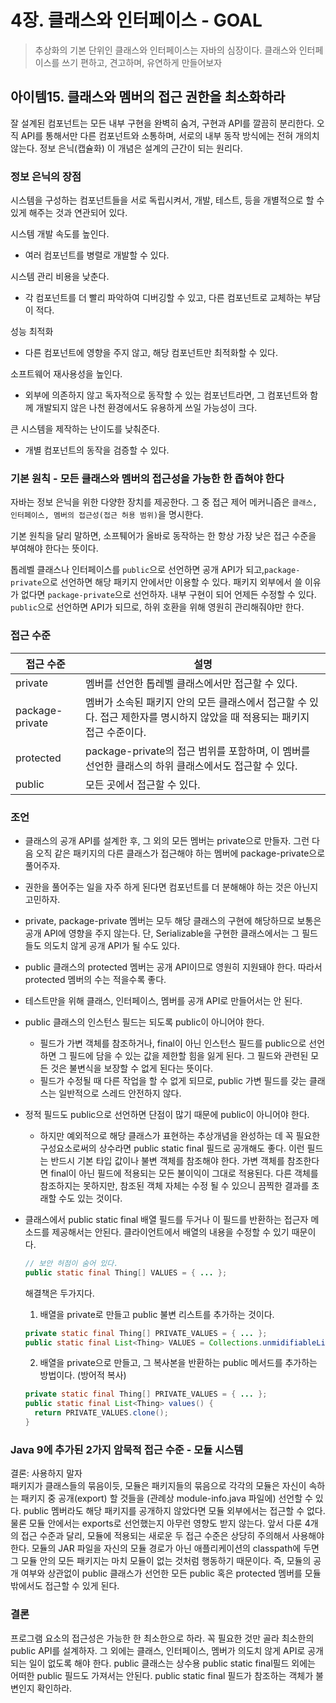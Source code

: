 # 4장. 클래스와 인터페이스 - GOAL

> 추상화의 기본 단위인 클래스와 인터페이스는 자바의 심장이다.
> 클래스와 인터페이스를 쓰기 편하고, 견고하며, 유연하게 만들어보자


## 아이템15. 클래스와 멤버의 접근 권한을 최소화하라
잘 설계된 컴포넌트는 모든 내부 구현을 완벽히 숨겨, 구현과 API를 깔끔히 분리한다.
오직 API를 통해서만 다른 컴포넌트와 소통하며, 서로의 내부 동작 방식에는 전혀 개의치 않는다.
정보 은닉(캡슐화) 이 개념은 설계의 근간이 되는 원리다.

### 정보 은닉의 장점
시스템을 구성하는 컴포넌트들을 서로 독립시켜서, 개발, 테스트, 등을 개별적으로 할 수 있게 해주는 것과 연관되어 있다.

시스템 개발 속도를 높인다. 
  - 여러 컴포넌트를 병렬로 개발할 수 있다.

시스템 관리 비용을 낮춘다.
  - 각 컴포넌트를 더 빨리 파악하여 디버깅할 수 있고, 다른 컴포넌트로 교체하는 부담이 적다.

성능 최적화
  - 다른 컴포넌트에 영향을 주지 않고, 해당 컴포넌트만 최적화할 수 있다.

소프트웨어 재사용성을 높인다.
  - 외부에 의존하지 않고 독자적으로 동작할 수 있는 컴포넌트라면, 그 컴포넌트와 함께 개발되지 않은 나천 환경에서도 유용하게 쓰일 가능성이 크다.

큰 시스템을 제작하는 난이도를 낮춰준다.
  - 개별 컴포넌트의 동작을 검증할 수 있다.
    
### 기본 원칙 - 모든 클래스와 멤버의 접근성을 가능한 한 좁혀야 한다
자바는 정보 은닉을 위한 다양한 장치를 제공한다.
그 중 접근 제어 메커니즘은 `클래스, 인터페이스, 멤버의 접근성(접근 허용 범위)`을 명시한다.

기본 원칙을 달리 말하면, 소프퉤어가 올바로 동작하는 한 항상 가장 낮은 접근 수준을 부여해야 한다는 뜻이다.


톱레벨 클래스나 인터페이스를 `public`으로 선언하면 공개 API가 되고,`package-private`으로 선언하면 해당 패키지 안에서만 이용할 수 있다.
패키지 외부에서 쓸 이유가 없다면 `package-private`으로 선언하자. 내부 구현이 되어 언제든 수정할 수 있다.
`public`으로 선언하면 API가 되므로, 하위 호환을 위해 영원히 관리해줘야만 한다.

### 접근 수준

|접근 수준        | 설명 |
|---------------|------------------------------------------------------|
|private        |멤버를 선언한 톱레벨 클래스에서만 접근할 수 있다.|
|package-private|멤버가 소속된 패키지 안의 모든 클래스에서 접근할 수 있다. 접근 제한자를 명시하지 않았을 때 적용되는 패키지 접근 수준이다.|
|protected      |package-private의 접근 범위를 포함하며, 이 멤버를 선언한 클래스의 하위 클래스에서도 접근할 수 있다.|
|public         | 모든 곳에서 접근할 수 있다.|


### 조언
- 클래스의 공개 API를 설계한 후, 그 외의 모든 멤버는 private으로 만들자. 
  그런 다음 오직 같은 패키지의 다른 클래스가 접근해야 하는 멤버에 package-private으로 풀어주자.
- 권한을 풀어주는 일을 자주 하게 된다면 컴포넌트를 더 분해해야 하는 것은 아닌지 고민하자.
- private, package-private 멤버는 모두 해당 클래스의 구현에 해당하므로 보통은 공개 API에 영향을 주지 않는다.
  단, Serializable을 구현한 클래스에서는 그 필드들도 의도치 않게 공개 API가 될 수도 있다.
- public 클래스의 protected 멤버는 공개 API이므로 영원히 지원돼야 한다. 따라서 protected 멤버의 수는 적을수록 좋다.
- 테스트만을 위해 클래스, 인터페이스, 멤버를 공개 API로 만들어서는 안 된다.
- public 클래스의 인스턴스 필드는 되도록 public이 아니어야 한다.
  - 필드가 가변 객체를 참조하거나, final이 아닌 인스턴스 필드를 public으로 선언하면 그 필드에 담을 수 있는 값을 제한할 힘을 잃게 된다.
    그 필드와 관련된 모든 것은 불변식을 보장할 수 없게 된다는 뜻이다.
  - 필드가 수정될 때 다른 작업을 할 수 없게 되므로, public 가변 필드를 갖는 클래스는 일반적으로 스레드 안전하지 않다.

- 정적 필드도 public으로 선언하면 단점이 많기 때문에 public이 아니어야 한다. 
  - 하지만 예외적으로 해당 클래스가 표현하는 추상개념을 완성하는 데 꼭 필요한 구성요소로써의 상수라면 public static final 필드로 공개해도 좋다. 
    이런 필드는 반드시 기본 타입 값이나 불변 객체를 참조해야 한다. 
    가변 객체를 참조한다면 final이 아닌 필드에 적용되는 모든 불이익이 그대로 적용된다. 
    다른 객체를 참조하지는 못하지만, 참조된 객체 자체는 수정 될 수 있으니 끔찍한 결과를 초래할 수도 있는 것이다.
- 클래스에서 public static final 배열 필드를 두거나 이 필드를 반환하는 접근자 메소드를 제공해서는 안된다. 
  클라이언트에서 배열의 내용을 수정할 수 있기 때문이다.
  
  ```java
  // 보안 허점이 숨어 있다.
  public static final Thing[] VALUES = { ... };
  ```
  
   해결책은 두가지다.
  1. 배열을 private로 만들고 public 불변 리스트를 추가하는 것이다.
  
  ```java
  private static final Thing[] PRIVATE_VALUES = { ... };
  public static final List<Thing> VALUES = Collections.unmidifiableList(Arrays.asList(PRIVATE_VALUES));
  ```
  
  2. 배열을 private으로 만들고, 그 복사본을 반환하는 public 메서드를 추가하는 방법이다. (방어적 복사)
  
  ```java
  private static final Thing[] PRIVATE_VALUES = { ... };
  public static final List<Thing> values() {
    return PRIVATE_VALUES.clone();
  }
  ```

### Java 9에 추가된 2가지 암묵적 접근 수준 - 모듈 시스템
결론: 사용하지 말자
<br>
패키지가 클래스들의 묶음이듯, 모듈은 패키지들의 묶음으로 각각의 모듈은 자신이 속하는 패키지 중 공개(export) 할 것들을 (관례상 module-info.java 파일에) 선언할 수 있다.
public 멤버라도 해당 패키지를 공개하지 않았다면 모듈 외부에서는 접근할 수 없다. 물론 모듈 안에서는 exports로 선언했는지 아무런 영향도 받지 않는다.
앞서 다룬 4개의 접근 수준과 달리, 모듈에 적용되는 새로운 두 접근 수준은 상당히 주의해서 사용해야 한다.
모듈의 JAR 파일을 자신의 모듈 경로가 아닌 애플리케이션의 classpath에 두면 그 모듈 안의 모든 패키지는 마치 모듈이 없는 것처럼 행동하기 때문이다. 
즉, 모듈의 공개 여부와 상관없이 public 클래스가 선언한 모든 public 혹은 protected 멤버를 모듈 밖에서도 접근할 수 있게 된다.


### 결론
프로그램 요소의 접근성은 가능한 한 최소한으로 하라. 꼭 필요한 것만 골라 최소한의 public API를 설계하자.
그 외에는 클래스, 인터페이스, 멤버가 의도치 않게 API로 공개되는 일이 없도록 해야 한다.
public 클래스는 상수용 public static final필드 외에는 어떠한 public 필드도 가져서는 안된다.
public static final 필드가 참조하는 객체가 불변인지 확인하라.

